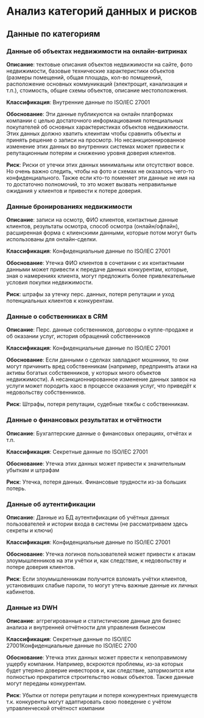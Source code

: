 # Анализ категорий данных и рисков

## Данные по категориям

### Данные об объектах недвижимости на онлайн-витринах

**Описание**: тектовые описания объектов недвижимости на сайте, фото недвижимости, базовые технические характеристики объектов (размеры помещений, общая площадь, кол-во помщеений, расположение основных коммуникаций (электрощит, канализация и т.п.), стоимость, общие схемы объектов, описание местоположения.

**Классификация**: Внутренние данные по ISO/IEC 27001

**Обоснование**: Эти данные публикуются на онлайн платформах компании с целью достаточного информациования потенциальных покупателей об основных характеристиках объектов недвижимости. Этих данных должно хватить клеинтам чтобы сравнить объекты и принять решение о записи на просмотр. Но несанкционнированное изменение этих данных во внутренних системах может привести к репутационным потерям и снижению уровня доверия клиентов.

**Риск**: Риски от утечки этих данных минимальны или отсутствют вовсе. Но очень важно следить, чтобы на фото и схемах не оказалось чего-то конфиденциального. Также если кто-то поменяет эти данные не имя на то достаточно полномочий, то это может вызвать неправильные ожидания у клиентов и привести к потере доверия.



### Данные бронированиях недвижимости

**Описание**: записи на осмотр, ФИО клиентов, контактные данные клиентов, результаты осмотра, способ осмотра (онлайн/офлайн), расширенная форма с клиенскими данными, которые потом могут быть использованы для онлайн-сделки.

**Классификация**: Конфиденциальные данные по ISO/IEC 27001

**Обоснование**: Утечка ФИО клиентов в сочетании с их контактными данными может привести к передаче данных конкурентам, которые, зная о намерениях клиента, могут предложить более привлекательные условия покупки недвижимости.

**Риск**: штрафы за утечку перс. данных, потеря репутации и уход потенциальных клиентов к конкурентам.



### Данные о собственниках в CRM

**Описание**: Перс. данные собственников, договоры о купле-продаже и об оказании услуг, история обращений собственников

**Классификация**: Конфиденциальные данные по ISO/IEC 27001

**Обоснование**: Если данными о сделках завладают мошнники, то они могут причинить вред собственникам (например, предпринять атаки на активы богатых собственников, у которых много объектов недвижимости). А несанкционнированное изменение данных заявок на услуги может породить хаос в процессе оказания услуг, что приведёт к недовольству собственников.

**Риск**: Штрафы, потеря репутации, судебные тяжбы с собственникам.



### Данные о финансовых результатах и отчётности

**Описание**: Бухгалтерские данные о финансовых операциях, отчётах и т.п.

**Классификация**: Секретные данные по ISO/IEC 27001

**Обоснование**: Утечка этих данных может привести к значительным убыткам и штрафам

**Риск**: Утечка, потеря данных. Финансовые трудности из-за больших потерь.



### Данные об аутентификации

**Описание**: Данные из БД аутентификации об учётных данных пользователей и истории входа в системы (не рассматриваем здесь секреты и ключи)

**Классификация**: Конфиденциальные данные по ISO/IEC 27001

**Обоснование**: Утечка логинов пользователей может привести к атакам злоумышленников на эти учётки и, как следствие, к недовольству и потере доверия клиентов.

**Риск**: Если злоумышленникам получится взломать учётки клиентов, установивших слабые пароли, то могут утечь важные данные их личных кабинетов.



### Данные из DWH

**Описание**: аггрегированные и статистические данные для бизнес анализа и внутренней отчётности для управления бизнесом

**Классификация**: Секретные данные по ISO/IEC 27001Конфиденциальные данные по ISO/IEC 2700

**Обоснование**: Утечка этих данных может првести к непоправимому ущербу компании. Например, вскроются проблемы, из-за которых будет утеряно доверие инвесторов и, как следствие, затормозится или полностью прекратится строительство новых объектов. Также данные могут переданы конкурентам.

**Риск**: Убытки от потери репутации и потеря конкурентных приемуществ т.к. конкуренты могут адаптировать свою поведение с учётом управленческой отчётност компании

